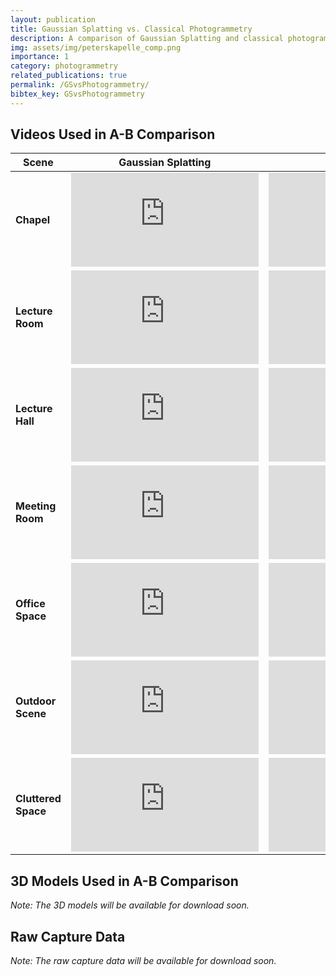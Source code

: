 ```yaml
---
layout: publication
title: Gaussian Splatting vs. Classical Photogrammetry
description: A comparison of Gaussian Splatting and classical photogrammetry for creating virtual backdrops.
img: assets/img/peterskapelle_comp.png
importance: 1
category: photogrammetry
related_publications: true
permalink: /GSvsPhotogrammetry/
bibtex_key: GSvsPhotogrammetry
---
```



## Videos Used in A-B Comparison

<table class="video-comparison">
  <thead>
    <tr>
      <th>Scene</th>
      <th>Gaussian Splatting</th>
      <th>2DGS</th>
      <th>Photogrammetry</th>
    </tr>
  </thead>
  <tbody>
    <tr>
      <td><strong>Chapel</strong></td>
      <td><iframe src="https://www.youtube.com/embed/3hfeINlCix8" frameborder="0" allowfullscreen></iframe></td>
      <td><iframe src="https://www.youtube.com/embed/DVKSOvsqP4o" frameborder="0" allowfullscreen></iframe></td>
      <td><iframe src="https://www.youtube.com/embed/otECNPmKtvY" frameborder="0" allowfullscreen></iframe></td>
    </tr>
    <tr>
      <td><strong>Lecture Room</strong></td>
      <td><iframe src="https://www.youtube.com/embed/7h56R-LMMts" frameborder="0" allowfullscreen></iframe></td>
      <td><iframe src="https://www.youtube.com/embed/8-9XScPD8PU" frameborder="0" allowfullscreen></iframe></td>
      <td><iframe src="https://www.youtube.com/embed/palTaVhwuOQ" frameborder="0" allowfullscreen></iframe></td>
    </tr>
    <tr>
      <td><strong>Lecture Hall</strong></td>
      <td><iframe src="https://www.youtube.com/embed/yYEynZCDfxg" frameborder="0" allowfullscreen></iframe></td>
      <td><iframe src="https://www.youtube.com/embed/iVfa059mdtg" frameborder="0" allowfullscreen></iframe></td>
      <td><iframe src="https://www.youtube.com/embed/RijMWddglds" frameborder="0" allowfullscreen></iframe></td>
    </tr>
    <tr>
      <td><strong>Meeting Room</strong></td>
      <td><iframe src="https://www.youtube.com/embed/2eF-Ir2EFnI" frameborder="0" allowfullscreen></iframe></td>
      <td><iframe src="https://www.youtube.com/embed/Vl0Ir9DOJCs" frameborder="0" allowfullscreen></iframe></td>
      <td><iframe src="https://www.youtube.com/embed/2jCuXR6r-aw" frameborder="0" allowfullscreen></iframe></td>
    </tr>
    <tr>
      <td><strong>Office Space</strong></td>
      <td><iframe src="https://www.youtube.com/embed/1dI7UfGlAvg" frameborder="0" allowfullscreen></iframe></td>
      <td><iframe src="https://www.youtube.com/embed/3asXAqdazxk" frameborder="0" allowfullscreen></iframe></td>
      <td><iframe src="https://www.youtube.com/embed/9lO8EDgKi-c" frameborder="0" allowfullscreen></iframe></td>
    </tr>
    <tr>
      <td><strong>Outdoor Scene</strong></td>
      <td><iframe src="https://www.youtube.com/embed/uzSATVtmMeY" frameborder="0" allowfullscreen></iframe></td>
      <td><iframe src="https://www.youtube.com/embed/odfvM4awvTg" frameborder="0" allowfullscreen></iframe></td>
      <td><iframe src="https://www.youtube.com/embed/otECNPmKtvY" frameborder="0" allowfullscreen></iframe></td>
    </tr>
    <tr>
      <td><strong>Cluttered Space</strong></td>
      <td><iframe src="https://www.youtube.com/embed/K_EJylDqMm4" frameborder="0" allowfullscreen></iframe></td>
      <td><iframe src="https://www.youtube.com/embed/eMZWh4iWt_Q" frameborder="0" allowfullscreen></iframe></td>
      <td><iframe src="https://www.youtube.com/embed/HAR3dvr8bHA" frameborder="0" allowfullscreen></iframe></td>
    </tr>
  </tbody>
</table>

## 3D Models Used in A-B Comparison

*Note: The 3D models will be available for download soon.*

## Raw Capture Data

*Note: The raw capture data will be available for download soon.*